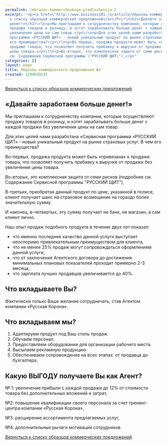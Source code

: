 ```yaml
---
permalink: /obrazec-kommercheskogo-predlozhenija-2
excerpt: "<p><a href=\"http://www.business101.ru/article/образец-коммерческое-предложение\">Вернуться
  к списку образцов коммерческих предложений</a></P>\r\n<h2>«Давайте заработаем больше
  денег!»</h2>\r\n<p>Мы приглашаем к сотрудничеству компании, которые осуществляют
  продажу товаров в розницу, и хотят зарабатывать больше денег с каждой продажи без
  увеличения цены на сам товар.</p>\r\n<p>Для этих целей нами разработана «Сервисная
  программа «РУССКИЙ ЩИТ» - новый уникальный продукт на рынке страховых услуг. В чем
  его преимущества?</p>\r\n<p>Во-первых, продажа продукта может быть «привязана» к
  продаже товара, что позволяет получить прибавку к выручке от продажи без увеличения
  цены товара.</p>\r\n<p>Во-вторых, это комплексная защита от семи рисков (подробнее
  см. Содержание Сервисной программы \"РУССКИЙ ЩИТ\"),</p>"
categories: []
layout: page
title: Образец коммерческого предложения №2
created: 1299649235
---
```

[Вернуться к списку образцов коммерческих предложений][_ _ _ _]

## «Давайте заработаем больше денег!» ##

Мы приглашаем к сотрудничеству компании, которые осуществляют продажу товаров в розницу, и хотят зарабатывать больше денег с каждой продажи без увеличения цены на сам товар.

Для этих целей нами разработана «Сервисная программа «РУССКИЙ ЩИТ» - новый уникальный продукт на рынке страховых услуг. В чем его преимущества?

Во-первых, продажа продукта может быть «привязана» к продаже товара, что позволяет получить прибавку к выручке от продажи без увеличения цены товара.

Во-вторых, это комплексная защита от семи рисков (подробнее см. Содержание Сервисной программы "РУССКИЙ ЩИТ"),

В-третьих, приобретая данный продукт по цене, указанной в полисе, клиент получает шанс на страховое возмещение на гораздо более значительную сумму.

И наконец, в-четвертых, эту сумму получает не банк, не магазин, а сам клиент лично.

Наш опыт продаж подобного продукта в течение двух лет показал:

 *  что именно последнее качество данной услуги выступает неоспоримо привлекательным преимуществом для клиента,
 *  что не менее 25% продаж могут сопровождаться оформлением данной услуги,
 *  что от заключения Агентского договора до достижения минимальных плановых показателей проходит примерно 2-3 месяца,
 *  что зарплата лучших продавцов увеличивается до 40%.

## Что вкладываете Вы? ##

Фактически только Ваше желание сотрудничать, став Агентом компании «Русская Корона».

## Что вкладываем мы? ##

1.  Адаптируем продукт под Ваш стиль продаж.
2.  Обучаем персонал.
3.  Предоставляем оборудование для организации рабочего места.
4.  Высылаем рекламную продукцию.
5.  Обеспечиваем сопровождение на всех этапах: от продавца до бухгалтера.

## Какую ВЫГОДУ получаете Вы как Агент? ##

№ 1: увеличение прибыли с каждой продажи до 12% от стоимости товара без дополнительных вложений и затрат,

№2: повышение квалификации своего персонала за счет тренинг-центра компании «Русская Корона»,

№3: расширение ассортимента предлагаемых услуг,

№4: дополнительные рычаги мотивации сотрудников.

[Вернуться к списку образцов коммерческих предложений][_ _ _ _]


[_ _ _ _]: http://www.business101.ru/article/образец-коммерческое-предложение
